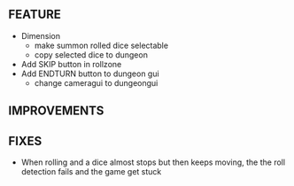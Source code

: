 ## FEATURE
- Dimension
    - make summon rolled dice selectable
    - copy selected dice to dungeon
- Add SKIP button in rollzone
- Add ENDTURN button to dungeon gui
    - change cameragui to dungeongui

## IMPROVEMENTS

## FIXES
- When rolling and a dice almost stops but then keeps moving, the the roll detection fails and the game get stuck

